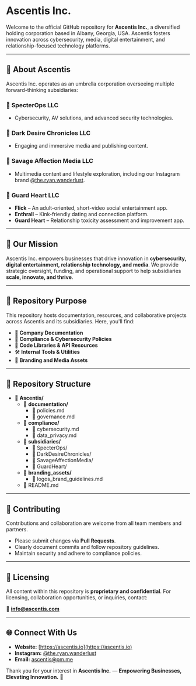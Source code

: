 # Ascentis Inc.

Welcome to the official GitHub repository for **Ascentis Inc.**, a diversified holding corporation based in Albany, Georgia, USA. Ascentis fosters innovation across cybersecurity, media, digital entertainment, and relationship-focused technology platforms.

---

## 🚀 About Ascentis

Ascentis Inc. operates as an umbrella corporation overseeing multiple forward-thinking subsidiaries:

### 🔹 **SpecterOps LLC**
- Cybersecurity, AV solutions, and advanced security technologies.

### 🔹 **Dark Desire Chronicles LLC**
- Engaging and immersive media and publishing content.

### 🔹 **Savage Affection Media LLC**
- Multimedia content and lifestyle exploration, including our Instagram brand [@the.ryan.wanderlust](https://www.instagram.com/the.ryan.wanderlust).

### 🔹 **Guard Heart LLC**
- **Flick** – An adult-oriented, short-video social entertainment app.  
- **Enthrall** – Kink-friendly dating and connection platform.  
- **Guard Heart** – Relationship toxicity assessment and improvement app.  

---

## 🎯 Our Mission 

Ascentis Inc. empowers businesses that drive innovation in **cybersecurity, digital entertainment, relationship technology, and media**. We provide strategic oversight, funding, and operational support to help subsidiaries **scale, innovate, and thrive**.

---

## 📂 Repository Purpose  

This repository hosts documentation, resources, and collaborative projects across Ascentis and its subsidiaries. Here, you'll find:

- 📜 **Company Documentation**  
- 🔐 **Compliance & Cybersecurity Policies**  
- 📡 **Code Libraries & API Resources**  
- 🛠 **Internal Tools & Utilities**  
- 🎨 **Branding and Media Assets**  

---

## 📁 Repository Structure  
- 📌 **Ascentis/**
  - 📂 **documentation/**
    - 📑 policies.md
    - 📑 governance.md
  - 📂 **compliance/**
    - 📑 cybersecurity.md
    - 📑 data_privacy.md
  - 📂 **subsidiaries/**
    - 📂 SpecterOps/
    - 📂 DarkDesireChronicles/
    - 📂 SavageAffectionMedia/
    - 📂 GuardHeart/
  - 📂 **branding_assets/**
    - 📑 logos_brand_guidelines.md
  - 📑 README.md
---

## 🤝 Contributing  

Contributions and collaboration are welcome from all team members and partners.

- Please submit changes via **Pull Requests**.
- Clearly document commits and follow repository guidelines.
- Maintain security and adhere to compliance policies.

---

## 📄 Licensing  

All content within this repository is **proprietary and confidential**. For licensing, collaboration opportunities, or inquiries, contact:

📧 **info@ascentis.com**  

---

## 🌐 Connect With Us  

- **Website:** [https://ascentis.io](https://ascentis.io)  
- **Instagram:** [@the.ryan.wanderlust](https://instagram.com/the.ryan.wanderlust)  
- **Email:** ascentis@pm.me 

Thank you for your interest in **Ascentis Inc.** — **Empowering Businesses, Elevating Innovation.** 🚀

